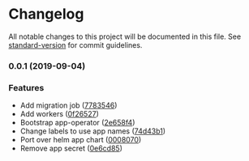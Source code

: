 # Changelog

All notable changes to this project will be documented in this file. See [standard-version](https://github.com/conventional-changelog/standard-version) for commit guidelines.

### 0.0.1 (2019-09-04)


### Features

* Add migration job ([7783546](https://github.com/deliverybot/app-operator/commit/7783546))
* Add workers ([0f26527](https://github.com/deliverybot/app-operator/commit/0f26527))
* Bootstrap app-operator ([2e658f4](https://github.com/deliverybot/app-operator/commit/2e658f4))
* Change labels to use app names ([74d43b1](https://github.com/deliverybot/app-operator/commit/74d43b1))
* Port over helm app chart ([0008070](https://github.com/deliverybot/app-operator/commit/0008070))
* Remove app secret ([0e6cd85](https://github.com/deliverybot/app-operator/commit/0e6cd85))
